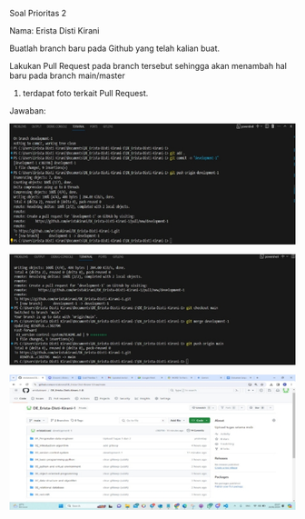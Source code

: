﻿Soal Prioritas 2 

Nama: Erista Disti Kirani 

Buatlah branch baru pada Github yang telah kalian buat.

Lakukan Pull Request pada branch tersebut sehingga akan menambah hal baru pada branch main/master

1. terdapat foto terkait Pull Request. 

Jawaban: 

![alt text](../screenshots/screenshots1.jpeg)


![alt text](../screenshots/screenshots2.jpeg)

![alt text](../screenshots/screenshots3.jpeg)


